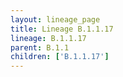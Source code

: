 ```yaml
---
layout: lineage_page
title: Lineage B.1.1.17
lineage: B.1.1.17
parent: B.1.1
children: ['B.1.1.17']
---
```

